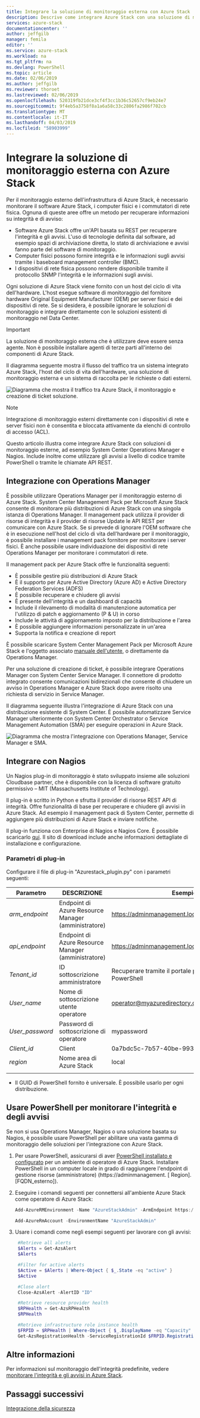 ```yaml
---
title: Integrare la soluzione di monitoraggio esterna con Azure Stack | Microsoft Docs
description: Descrive come integrare Azure Stack con una soluzione di monitoraggio esterna nel tuo Data Center.
services: azure-stack
documentationcenter: ''
author: jeffgilb
manager: femila
editor: ''
ms.service: azure-stack
ms.workload: na
ms.tgt_pltfrm: na
ms.devlang: PowerShell
ms.topic: article
ms.date: 02/06/2019
ms.author: jeffgilb
ms.reviewer: thoroet
ms.lastreviewed: 02/06/2019
ms.openlocfilehash: 520319fb21dce3cf4f3cc1b36c52657cf9eb24e7
ms.sourcegitcommit: 9f4eb5a3758f8a1a6a58c33c2806fa2986f702cb
ms.translationtype: MT
ms.contentlocale: it-IT
ms.lasthandoff: 04/03/2019
ms.locfileid: "58903999"
---
```

# <a name="integrate-external-monitoring-solution-with-azure-stack"></a>Integrare la soluzione di monitoraggio esterna con Azure Stack

Per il monitoraggio esterno dell'infrastruttura di Azure Stack, è necessario monitorare il software Azure Stack, i computer fisici e i commutatori di rete fisica. Ognuna di queste aree offre un metodo per recuperare informazioni su integrità e di avviso:

- Software Azure Stack offre un'API basata su REST per recuperare l'integrità e gli avvisi. L'uso di tecnologie definita dal software, ad esempio spazi di archiviazione diretta, lo stato di archiviazione e avvisi fanno parte del software di monitoraggio.
- Computer fisici possono fornire integrità e le informazioni sugli avvisi tramite i baseboard management controller (BMC).
- I dispositivi di rete fisica possono rendere disponibile tramite il protocollo SNMP l'integrità e le informazioni sugli avvisi.

Ogni soluzione di Azure Stack viene fornito con un host del ciclo di vita dell'hardware. L'host esegue software di monitoraggio del fornitore hardware Original Equipment Manufacturer (OEM) per server fisici e dei dispositivi di rete. Se si desidera, è possibile ignorare le soluzioni di monitoraggio e integrare direttamente con le soluzioni esistenti di monitoraggio nel Data Center.

> [!IMPORTANT]
> La soluzione di monitoraggio esterna che è utilizzare deve essere senza agente. Non è possibile installare agenti di terze parti all'interno dei componenti di Azure Stack.

Il diagramma seguente mostra il flusso del traffico tra un sistema integrato Azure Stack, l'host del ciclo di vita dell'hardware, una soluzione di monitoraggio esterna e un sistema di raccolta per le richieste o dati esterni.

![Diagramma che mostra il traffico tra Azure Stack, il monitoraggio e creazione di ticket soluzione.](media/azure-stack-integrate-monitor/MonitoringIntegration.png)  

> [!NOTE]
> Integrazione di monitoraggio esterni direttamente con i dispositivi di rete e server fisici non è consentita e bloccata attivamente da elenchi di controllo di accesso (ACL). 

Questo articolo illustra come integrare Azure Stack con soluzioni di monitoraggio esterne, ad esempio System Center Operations Manager e Nagios. Include inoltre come utilizzare gli avvisi a livello di codice tramite PowerShell o tramite le chiamate API REST.

## <a name="integrate-with-operations-manager"></a>Integrazione con Operations Manager

È possibile utilizzare Operations Manager per il monitoraggio esterno di Azure Stack. System Center Management Pack per Microsoft Azure Stack consente di monitorare più distribuzioni di Azure Stack con una singola istanza di Operations Manager. Il management pack utilizza il provider di risorse di integrità e il provider di risorse Update le API REST per comunicare con Azure Stack. Se si prevede di ignorare l'OEM software che è in esecuzione nell'host del ciclo di vita dell'hardware per il monitoraggio, è possibile installare i management pack fornitore per monitorare i server fisici. È anche possibile usare individuazione dei dispositivi di rete Operations Manager per monitorare i commutatori di rete.

Il management pack per Azure Stack offre le funzionalità seguenti:

- È possibile gestire più distribuzioni di Azure Stack
- È il supporto per Azure Active Directory (Azure AD) e Active Directory Federation Services (ADFS)
- È possibile recuperare e chiudere gli avvisi
- È presente dell'integrità e un dashboard di capacità
- Include il rilevamento di modalità di manutenzione automatica per l'utilizzo di patch e aggiornamento (P & U) in corso
- Include le attività di aggiornamento imposto per la distribuzione e l'area
- È possibile aggiungere informazioni personalizzate in un'area
- Supporta la notifica e creazione di report

È possibile scaricare System Center Management Pack per Microsoft Azure Stack e l'oggetto associato [manuale dell'utente](https://www.microsoft.com/en-us/download/details.aspx?id=55184), o direttamente da Operations Manager.

Per una soluzione di creazione di ticket, è possibile integrare Operations Manager con System Center Service Manager. Il connettore di prodotto integrato consente comunicazioni bidirezionali che consente di chiudere un avviso in Operations Manager e Azure Stack dopo avere risolto una richiesta di servizio in Service Manager.

Il diagramma seguente illustra l'integrazione di Azure Stack con una distribuzione esistente di System Center. È possibile automatizzare Service Manager ulteriormente con System Center Orchestrator o Service Management Automation (SMA) per eseguire operazioni in Azure Stack.

![Diagramma che mostra l'integrazione con Operations Manager, Service Manager e SMA.](media/azure-stack-integrate-monitor/SystemCenterIntegration.png)

## <a name="integrate-with-nagios"></a>Integrare con Nagios

Un Nagios plug-in di monitoraggio è stato sviluppato insieme alle soluzioni Cloudbase partner, che è disponibile con la licenza di software gratuito permissivo – MIT (Massachusetts Institute of Technology).

Il plug-in è scritto in Python e sfrutta il provider di risorse REST API di integrità. Offre funzionalità di base per recuperare e chiudere gli avvisi in Azure Stack. Ad esempio il management pack di System Center, permette di aggiungere più distribuzioni di Azure Stack e inviare notifiche.

Il plug-in funziona con Enterprise di Nagios e Nagios Core. È possibile scaricarlo [qui](https://exchange.nagios.org/directory/Plugins/Cloud/Monitoring-AzureStack-Alerts/details). Il sito di download include anche informazioni dettagliate di installazione e configurazione.

### <a name="plugin-parameters"></a>Parametri di plug-in

Configurare il file di plug-in "Azurestack_plugin.py" con i parametri seguenti:

| Parametro | DESCRIZIONE | Esempio |
|---------|---------|---------|
| *arm_endpoint* | Endpoint di Azure Resource Manager (amministratore) | https://adminmanagement.local.azurestack.external |
| *api_endpoint* | Endpoint di Azure Resource Manager (amministratore)  | https://adminmanagement.local.azurestack.external |
| *Tenant_id* | ID sottoscrizione amministratore | Recuperare tramite il portale per gli amministratori o PowerShell |
| *User_name* | Nome di sottoscrizione utente operatore | operator@myazuredirectory.onmicrosoft.com |
| *User_password* | Password di sottoscrizione di operatore | mypassword |
| *Client_id* | Client | 0a7bdc5c-7b57-40be-9939-d4c5fc7cd417* |
| *region* |  Nome area di Azure Stack | local |
|  |  |

* Il GUID di PowerShell fornito è universale. È possibile usarlo per ogni distribuzione.

## <a name="use-powershell-to-monitor-health-and-alerts"></a>Usare PowerShell per monitorare l'integrità e degli avvisi

Se non si usa Operations Manager, Nagios o una soluzione basata su Nagios, è possibile usare PowerShell per abilitare una vasta gamma di monitoraggio delle soluzioni per l'integrazione con Azure Stack.

1. Per usare PowerShell, assicurarsi di aver [PowerShell installato e configurato](azure-stack-powershell-configure-quickstart.md) per un ambiente di operatore di Azure Stack. Installare PowerShell in un computer locale in grado di raggiungere l'endpoint di gestione risorse (amministratore) (https://adminmanagement. [ Region]. [FQDN_esterno]).

2. Eseguire i comandi seguenti per connettersi all'ambiente Azure Stack come operatore di Azure Stack:

   ```powershell
   Add-AzureRMEnvironment -Name "AzureStackAdmin" -ArmEndpoint https://adminmanagement.[Region].[External_FQDN]

   Add-AzureRmAccount -EnvironmentName "AzureStackAdmin"
   ```

3. Usare i comandi come negli esempi seguenti per lavorare con gli avvisi:
   ```powershell
    #Retrieve all alerts
    $Alerts = Get-AzsAlert
    $Alerts

    #Filter for active alerts
    $Active = $Alerts | Where-Object { $_.State -eq "active" }
    $Active

    #Close alert
    Close-AzsAlert -AlertID "ID"

    #Retrieve resource provider health
    $RPHealth = Get-AzsRPHealth
    $RPHealth

    #Retrieve infrastructure role instance health
    $FRPID = $RPHealth | Where-Object { $_.DisplayName -eq "Capacity" }
    Get-AzsRegistrationHealth -ServiceRegistrationId $FRPID.RegistrationId
    ```

## <a name="learn-more"></a>Altre informazioni

Per informazioni sul monitoraggio dell'integrità predefinite, vedere [monitorare l'integrità e gli avvisi in Azure Stack](azure-stack-monitor-health.md).

## <a name="next-steps"></a>Passaggi successivi

[Integrazione della sicurezza](azure-stack-integrate-security.md)
